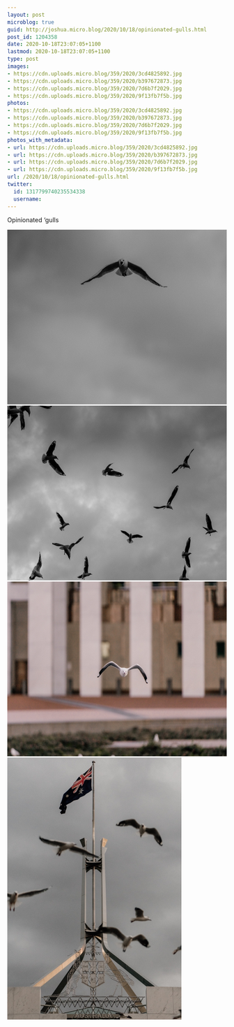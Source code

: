 ```yaml
---
layout: post
microblog: true
guid: http://joshua.micro.blog/2020/10/18/opinionated-gulls.html
post_id: 1204358
date: 2020-10-18T23:07:05+1100
lastmod: 2020-10-18T23:07:05+1100
type: post
images:
- https://cdn.uploads.micro.blog/359/2020/3cd4825892.jpg
- https://cdn.uploads.micro.blog/359/2020/b397672873.jpg
- https://cdn.uploads.micro.blog/359/2020/7d6b7f2029.jpg
- https://cdn.uploads.micro.blog/359/2020/9f13fb7f5b.jpg
photos:
- https://cdn.uploads.micro.blog/359/2020/3cd4825892.jpg
- https://cdn.uploads.micro.blog/359/2020/b397672873.jpg
- https://cdn.uploads.micro.blog/359/2020/7d6b7f2029.jpg
- https://cdn.uploads.micro.blog/359/2020/9f13fb7f5b.jpg
photos_with_metadata:
- url: https://cdn.uploads.micro.blog/359/2020/3cd4825892.jpg
- url: https://cdn.uploads.micro.blog/359/2020/b397672873.jpg
- url: https://cdn.uploads.micro.blog/359/2020/7d6b7f2029.jpg
- url: https://cdn.uploads.micro.blog/359/2020/9f13fb7f5b.jpg
url: /2020/10/18/opinionated-gulls.html
twitter:
  id: 1317799740235534338
  username: 
---
```

Opinionated ‘gulls

<img src="uploads/2020/3cd4825892.jpg" width="600" height="400" alt="" /><img src="uploads/2020/b397672873.jpg" width="600" height="400" alt="" /><img src="uploads/2020/7d6b7f2029.jpg" width="600" height="400" alt="" /><img src="uploads/2020/9f13fb7f5b.jpg" width="400" height="600" alt="" />
